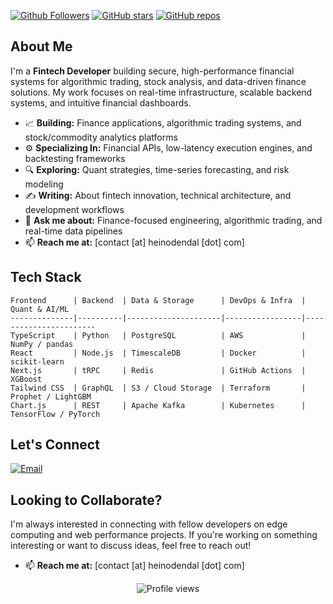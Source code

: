 [![Github Followers](https://img.shields.io/github/followers/heinodendal?label=Follow&style=social)](https://github.com/heinodendal)
[![GitHub stars](https://img.shields.io/github/stars/heinodendal?style=social)](https://github.com/heinodendal?tab=repositories)
[![GitHub repos](https://img.shields.io/badge/Repos-public-blue?style=flat)](https://github.com/heinodendal?tab=repositories)

## About Me

I'm a **Fintech Developer** building secure, high-performance financial systems for algorithmic trading, stock analysis, and data-driven finance solutions. My work focuses on real-time infrastructure, scalable backend systems, and intuitive financial dashboards.

- 📈 **Building:** Finance applications, algorithmic trading systems, and stock/commodity analytics platforms  
- ⚙️ **Specializing In:** Financial APIs, low-latency execution engines, and backtesting frameworks  
- 🔍 **Exploring:** Quant strategies, time-series forecasting, and risk modeling  
- ✍️ **Writing:** About fintech innovation, technical architecture, and development workflows  
- 💬 **Ask me about:** Finance-focused engineering, algorithmic trading, and real-time data pipelines  
- 📫 **Reach me at:** [contact [at] heinodendal [dot] com]

## Tech Stack

```
Frontend      | Backend  | Data & Storage      | DevOps & Infra  | Quant & AI/ML        
--------------|----------|---------------------|-----------------|-----------------------
TypeScript    | Python   | PostgreSQL          | AWS             | NumPy / pandas        
React         | Node.js  | TimescaleDB         | Docker          | scikit-learn          
Next.js       | tRPC     | Redis               | GitHub Actions  | XGBoost               
Tailwind CSS  | GraphQL  | S3 / Cloud Storage  | Terraform       | Prophet / LightGBM    
Chart.js      | REST     | Apache Kafka        | Kubernetes      | TensorFlow / PyTorch  
```

## Let's Connect

<p>
  <a href="mailto:contact@heinodendal.com"><img src="https://img.shields.io/badge/Email-contact%40heinodendal.com-EA4335?style=flat-square&logo=gmail" alt="Email"></a>
</p>

## Looking to Collaborate?

I'm always interested in connecting with fellow developers on edge computing and web performance projects. If you're working on something interesting or want to discuss ideas, feel free to reach out!

- 📫 **Reach me at:** [contact [at] heinodendal [dot] com]

<p align="center">
  <img src="https://komarev.com/ghpvc/?username=heinodendal&label=Profile%20views&color=0e75b6&style=flat" alt="Profile views" />
</p>
